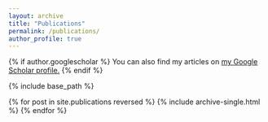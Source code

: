 ```yaml
---
layout: archive
title: "Publications"
permalink: /publications/
author_profile: true
---
```


{% if author.googlescholar %}
  You can also find my articles on <u><a href="https://scholar.google.com/citations?user=jaXZM-wAAAAJ&hl=en&oi=ao">my Google Scholar profile</a>.</u>
{% endif %}

{% include base_path %}

{% for post in site.publications reversed %}
  {% include archive-single.html %}
{% endfor %}
